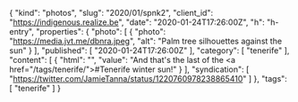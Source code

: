 {
  "kind": "photos",
  "slug": "2020/01/spnk2",
  "client_id": "https://indigenous.realize.be",
  "date": "2020-01-24T17:26:00Z",
  "h": "h-entry",
  "properties": {
    "photo": [
      {
        "photo": "https://media.jvt.me/dbnra.jpeg",
        "alt": "Palm tree silhouettes against the sun"
      }
    ],
    "published": [
      "2020-01-24T17:26:00Z"
    ],
    "category": [
      "tenerife"
    ],
    "content": [
      {
        "html": "",
        "value": "And that's the last of the <a href=\"/tags/tenerife/\">#Tenerife</a> winter sun!"
      }
    ],
    "syndication": [
      "https://twitter.com/JamieTanna/status/1220760978238865410"
    ]
  },
  "tags": [
    "tenerife"
  ]
}

